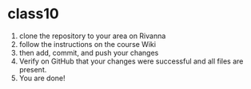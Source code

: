 # class10


1) clone the repository to your area on Rivanna
2) follow the instructions on the course Wiki
3) then add, commit, and push your changes
4) Verify on GitHub that your changes were successful and all files are present.
5) You are done!    
